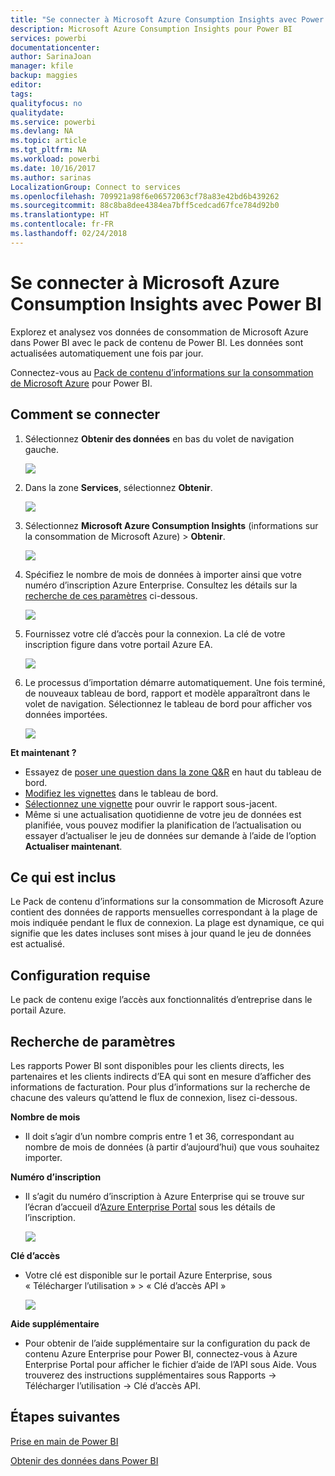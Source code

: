 ```yaml
---
title: "Se connecter à Microsoft Azure Consumption Insights avec Power BI"
description: Microsoft Azure Consumption Insights pour Power BI
services: powerbi
documentationcenter: 
author: SarinaJoan
manager: kfile
backup: maggies
editor: 
tags: 
qualityfocus: no
qualitydate: 
ms.service: powerbi
ms.devlang: NA
ms.topic: article
ms.tgt_pltfrm: NA
ms.workload: powerbi
ms.date: 10/16/2017
ms.author: sarinas
LocalizationGroup: Connect to services
ms.openlocfilehash: 709921a98f6e06572063cf78a83e42bd6b439262
ms.sourcegitcommit: 88c8ba8dee4384ea7bff5cedcad67fce784d92b0
ms.translationtype: HT
ms.contentlocale: fr-FR
ms.lasthandoff: 02/24/2018
---
```

# <a name="connect-to-microsoft-azure-consumption-insights-with-power-bi"></a>Se connecter à Microsoft Azure Consumption Insights avec Power BI
Explorez et analysez vos données de consommation de Microsoft Azure dans Power BI avec le pack de contenu de Power BI. Les données sont actualisées automatiquement une fois par jour.

Connectez-vous au [Pack de contenu d’informations sur la consommation de Microsoft Azure](https://app.powerbi.com/getdata/services/azureconsumption) pour Power BI.

## <a name="how-to-connect"></a>Comment se connecter
1. Sélectionnez **Obtenir des données** en bas du volet de navigation gauche.
   
    ![](media/service-connect-to-azure-consumption-insights/getdata.png)
2. Dans la zone **Services**, sélectionnez **Obtenir**.
   
   ![](media/service-connect-to-azure-consumption-insights/services.png)
3. Sélectionnez **Microsoft Azure Consumption Insights** (informations sur la consommation de Microsoft Azure) \> **Obtenir**. 
   
   ![](media/service-connect-to-azure-consumption-insights/mazureconsumption.png)
4. Spécifiez le nombre de mois de données à importer ainsi que votre numéro d’inscription Azure Enterprise. Consultez les détails sur la [recherche de ces paramètres](#FindingParams) ci-dessous.
   
    ![](media/service-connect-to-azure-consumption-insights/azureconsumptionparams.png)
5. Fournissez votre clé d’accès pour la connexion. La clé de votre inscription figure dans votre portail Azure EA. 
   
    ![](media/service-connect-to-azure-consumption-insights/msazureconsumptioncreds.png)
6. Le processus d’importation démarre automatiquement. Une fois terminé, de nouveaux tableau de bord, rapport et modèle apparaîtront dans le volet de navigation. Sélectionnez le tableau de bord pour afficher vos données importées.
   
   ![](media/service-connect-to-azure-consumption-insights/msazureconsumptiondashboard.png)

**Et maintenant ?**

* Essayez de [poser une question dans la zone Q&R](power-bi-q-and-a.md) en haut du tableau de bord.
* [Modifiez les vignettes](service-dashboard-edit-tile.md) dans le tableau de bord.
* [Sélectionnez une vignette](service-dashboard-tiles.md) pour ouvrir le rapport sous-jacent.
* Même si une actualisation quotidienne de votre jeu de données est planifiée, vous pouvez modifier la planification de l’actualisation ou essayer d’actualiser le jeu de données sur demande à l’aide de l’option **Actualiser maintenant**.

## <a name="whats-included"></a>Ce qui est inclus
Le Pack de contenu d’informations sur la consommation de Microsoft Azure contient des données de rapports mensuelles correspondant à la plage de mois indiquée pendant le flux de connexion. La plage est dynamique, ce qui signifie que les dates incluses sont mises à jour quand le jeu de données est actualisé.

## <a name="system-requirements"></a>Configuration requise
Le pack de contenu exige l’accès aux fonctionnalités d’entreprise dans le portail Azure. 

<a name="FindingParams"></a>

## <a name="finding-parameters"></a>Recherche de paramètres
Les rapports Power BI sont disponibles pour les clients directs, les partenaires et les clients indirects d’EA qui sont en mesure d’afficher des informations de facturation. Pour plus d’informations sur la recherche de chacune des valeurs qu’attend le flux de connexion, lisez ci-dessous.

**Nombre de mois**

* Il doit s’agir d’un nombre compris entre 1 et 36, correspondant au nombre de mois de données (à partir d’aujourd’hui) que vous souhaitez importer.

**Numéro d’inscription**

* Il s’agit du numéro d’inscription à Azure Enterprise qui se trouve sur l’écran d’accueil d’[Azure Enterprise Portal](https://ea.azure.com/) sous les détails de l’inscription.
  
    ![](media/service-connect-to-azure-consumption-insights/params2.png)

**Clé d’accès**

* Votre clé est disponible sur le portail Azure Enterprise, sous « Télécharger l’utilisation » > « Clé d’accès API »
  
    ![](media/service-connect-to-azure-consumption-insights/creds2.png)

**Aide supplémentaire**

* Pour obtenir de l’aide supplémentaire sur la configuration du pack de contenu Azure Enterprise pour Power BI, connectez-vous à Azure Enterprise Portal pour afficher le fichier d’aide de l’API sous Aide. Vous trouverez des instructions supplémentaires sous Rapports -> Télécharger l’utilisation -> Clé d’accès API. 

## <a name="next-steps"></a>Étapes suivantes
[Prise en main de Power BI](service-get-started.md)

[Obtenir des données dans Power BI](service-get-data.md)

